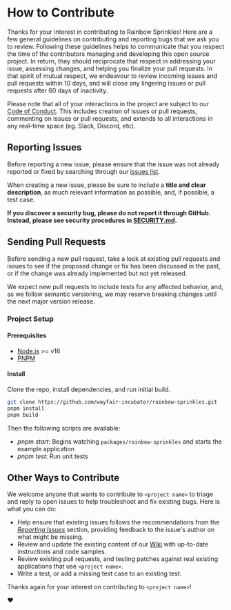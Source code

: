 # How to Contribute

Thanks for your interest in contributing to Rainbow Sprinkles! Here are a few general guidelines on contributing and
reporting bugs that we ask you to review. Following these guidelines helps to communicate that you respect the time of
the contributors managing and developing this open source project. In return, they should reciprocate that respect in
addressing your issue, assessing changes, and helping you finalize your pull requests. In that spirit of mutual respect,
we endeavour to review incoming issues and pull requests within 10 days, and will close any lingering issues or pull
requests after 60 days of inactivity.

Please note that all of your interactions in the project are subject to our [Code of Conduct](CODE_OF_CONDUCT.md). This
includes creation of issues or pull requests, commenting on issues or pull requests, and extends to all interactions in
any real-time space (eg. Slack, Discord, etc).

## Reporting Issues

Before reporting a new issue, please ensure that the issue was not already reported or fixed by searching through our
[issues list](https://github.com/org_name/repo_name/issues).

When creating a new issue, please be sure to include a **title and clear description**, as much relevant information as
possible, and, if possible, a test case.

**If you discover a security bug, please do not report it through GitHub. Instead, please see security procedures in
[SECURITY.md](SECURITY.md).**

## Sending Pull Requests

Before sending a new pull request, take a look at existing pull requests and issues to see if the proposed change or fix
has been discussed in the past, or if the change was already implemented but not yet released.

We expect new pull requests to include tests for any affected behavior, and, as we follow semantic versioning, we may
reserve breaking changes until the next major version release.

### Project Setup

#### Prerequisites

- [Node.js](https://nodejs.org) >= v16
- [PNPM](https://pnpm.io)

#### Install

Clone the repo, install dependencies, and run initial build.

```bash
git clone https://github.com/wayfair-incubator/rainbow-sprinkles.git
pnpm install
pnpm build
```

Then the following scripts are available:

- _pnpm start_: Begins watching `packages/rainbow-sprinkles` and starts the example application
- _pnpm test_: Run unit tests

## Other Ways to Contribute

We welcome anyone that wants to contribute to `<project name>` to triage and reply to open issues to help troubleshoot
and fix existing bugs. Here is what you can do:

- Help ensure that existing issues follows the recommendations from the _[Reporting Issues](#reporting-issues)_ section,
  providing feedback to the issue's author on what might be missing.
- Review and update the existing content of our [Wiki](https://github.com/org_name/repo_name/wiki) with up-to-date
  instructions and code samples.
- Review existing pull requests, and testing patches against real existing applications that use `<project name>`.
- Write a test, or add a missing test case to an existing test.

Thanks again for your interest on contributing to `<project name>`!

:heart:
